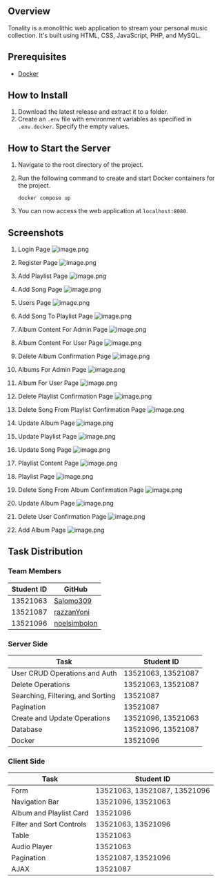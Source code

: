 ## Overview
Tonality is a monolithic web application to stream your personal music collection. It's built using HTML, CSS, JavaScript, PHP, and MySQL.

## Prerequisites
- [Docker](https://docs.docker.com/get-docker/)

## How to Install
1. Download the latest release and extract it to a folder.
2. Create an `.env` file with environment variables as specified in `.env.docker`. Specify the empty values.

## How to Start the Server
1. Navigate to the root directory of the project.
2. Run the following command to create and start Docker containers for the project.
  
    ```shell
    docker compose up
    ```
3. You can now access the web application at `localhost:8080`.

## Screenshots
  1. Login Page
     ![image.png](./docs/imgs/LoginPage.png)
     
  2. Register Page
     ![image.png](./docs/imgs/RegisterPage.png)
     
  3. Add Playlist Page
     ![image.png](./docs/imgs/AddPlaylistPage.png)
    
     
  4. Add Song Page
     ![image.png](./docs/imgs/AddSongPage.png)
     
  5. Users Page
     ![image.png](./docs/imgs/UsersPage.png)
     
  6. Add Song To Playlist Page
     ![image.png](./docs/imgs/AddSongToPlaylist.png)
     
  7. Album Content For Admin Page
     ![image.png](./docs/imgs/AlbumContentForAdmin.png)
     
  8. Album Content For User Page
     ![image.png](./docs/imgs/AlbumContentForUser.png)
     
  9. Delete Album Confirmation Page
     ![image.png](./docs/imgs/AlbumDeleteConfirmation.png)
     
  10. Albums For Admin Page
      ![image.png](./docs/imgs/AlbumPageForAdmin.png)
      
  11. Album For User Page
      ![image.png](./docs/imgs/AlbumPageForUser.png)
      
  12. Delete Playlist Confirmation Page
      ![image.png](./docs/imgs/DeletePlaylistConfirmation.png)
      
  13. Delete Song From Playlist Confirmation Page
      ![image.png](./docs/imgs/DeleteSongFromPlaylistConfirmation.png)
      
  14. Update Album Page
      ![image.png](./docs/imgs/EditAlbumPage.png)
      
  15. Update Playlist Page
      ![image.png](./docs/imgs/EditPlaylistPage.png)
      
  16. Update Song Page
      ![image.png](./docs/imgs/EditSongPage.png)
      
  17. Playlist Content Page
      ![image.png](./docs/imgs/PlaylistContentPage.png)
      
  18. Playlist Page
      ![image.png](./docs/imgs/PlaylistPage.png)
      
  19. Delete Song From Album Confirmation Page
      ![image.png](./docs/imgs/SongDeleteFromAlbumConfirmation.png)
      
  20. Update Album Page
      ![image.png](./docs/imgs/UpdateAlbumPage.png)
      
  21. Delete User Confirmation Page
      ![image.png](./docs/imgs/UserDeleteConfirmation.png)

  22. Add Album Page
      ![image.png](./docs/imgs/AdAlbumPage.png)

## Task Distribution

### Team Members
| Student ID | GitHub                                          |
|------------|-------------------------------------------------|
| 13521063   | [Salomo309](https://github.com/Salomo309)       |
| 13521087   | [razzanYoni](https://github.com/razzanYoni)     |
| 13521096   | [noelsimbolon](https://github.com/noelsimbolon) |

### Server Side
| Task                              | Student ID         |
|-----------------------------------|--------------------|
| User CRUD Operations and Auth     | 13521063, 13521087 |
| Delete Operations                 | 13521063, 13521087 |
| Searching, Filtering, and Sorting | 13521087           |
| Pagination                        | 13521087           |
| Create and Update Operations      | 13521096, 13521063 |
| Database                          | 13521096, 13521087 |
| Docker                            | 13521096           |


### Client Side
| Task                     | Student ID                   |
|--------------------------|------------------------------|
| Form                     | 13521063, 13521087, 13521096 |
| Navigation Bar           | 13521096, 13521063           |
| Album and Playlist Card  | 13521096                     |
| Filter and Sort Controls | 13521063, 13521096           |
| Table                    | 13521063                     |
| Audio Player             | 13521063                     |
| Pagination               | 13521087, 13521096           |
| AJAX                     | 13521087                     |
